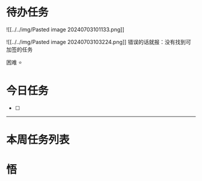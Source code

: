 # 待办任务


![[../../img/Pasted image 20240703101133.png]]

![[../../img/Pasted image 20240703103224.png]]
错误的话就报：没有找到可加签的任务

困难
⭐

# 今日任务
- [ ] 




------
# 本周任务列表



# 悟